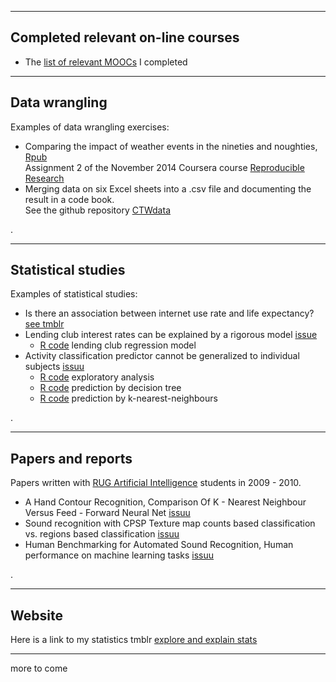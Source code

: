 
---
## Completed relevant on-line courses
- The [list of relevant MOOCs](./710_moocs.md) I completed

---
## Data wrangling

Examples of data wrangling exercises:

- Comparing the impact of weather events in the nineties and noughties, [Rpub](http://rpubs.com/vilkoos/52188)     
Assignment 2 of the November 2014 Coursera course [Reproducible Research](https://www.coursera.org/course/repdata)   
- Merging data on six Excel sheets into a .csv file and documenting the result in a code book.  
See the github repository [CTWdata](https://github.com/vilkoos/CTWdata)  

 .

---
## Statistical studies

Examples of statistical studies:

- Is there an association between internet use rate and life expectancy? [see tmblr](http://exexstats.tumblr.com/post/49267271093/final-project-passion-driven-statistics)   
- Lending club interest rates can be explained by a rigorous model [issue](http://issuu.com/vilkoos/docs/analysis1a)
	- [R code](../prg/b1_lending_club_regression.R) lending club regression model 
- Activity classification predictor cannot be generalized to individual subjects [issuu](http://issuu.com/vilkoos/docs/analysis2a)
	- [R code](../prg/a1_explore_data.R) exploratory analysis
	- [R code](../prg/a2_predict_by_tree.R) prediction by decision tree
	- [R code](../prg/a3_predict_by_knn.R) prediction by k-nearest-neighbours   

 .

-----
## Papers and reports

Papers written with [RUG Artificial Intelligence](http://www.rug.nl/masters/artificial-intelligence/) students in 2009 - 2010.

- A Hand Contour Recognition, Comparison Of K - Nearest Neighbour Versus Feed - Forward Neural Net [issuu](http://issuu.com/vilkoos/docs/paper_rug_2009_handrecognition)
- Sound recognition with CPSP Texture map counts based classification vs. regions based classification [issuu](http://issuu.com/vilkoos/docs/paper_rug_2010_sound_recognition)
- Human Benchmarking for Automated Sound Recognition, Human performance on machine learning tasks [issuu](http://issuu.com/vilkoos/docs/paper_rug_2009_perception_experimen)

 .

---
## Website

Here is a link to my statistics tmblr [explore and explain stats](http://exexstats.tumblr.com/)  

---

more to come